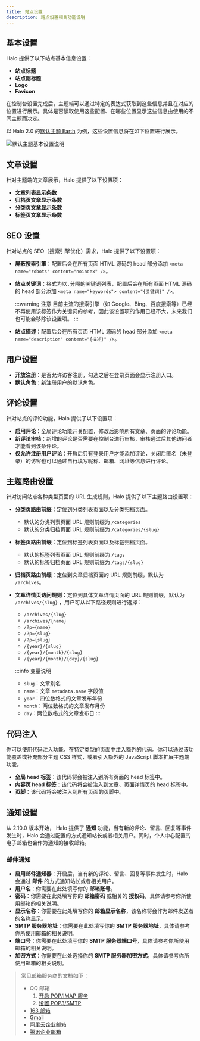 ```yaml
---
title: 站点设置
description: 站点设置相关功能说明
---
```


## 基本设置

Halo 提供了以下站点基本信息设置：

- **站点标题**
- **站点副标题**
- **Logo**
- **Favicon**

在控制台设置完成后，主题端可以通过特定的表达式获取到这些信息并且在对应的位置进行展示。具体是否读取使用这些配置、在哪些位置显示这些信息由使用的不同主题而决定。

以 Halo 2.0 的[默认主题 Earth](https://github.com/halo-dev/theme-earth) 为例，这些设置信息将在如下位置进行展示。

![默认主题基本设置说明](/img/user-guide/settings/setting-basic.png)

## 文章设置

针对主题端的文章展示，Halo 提供了以下设置项：

- **文章列表显示条数**
- **归档页文章显示条数**
- **分类页文章显示条数**
- **标签页文章显示条数**

## SEO 设置

针对站点的 SEO（搜索引擎优化）需求，Halo 提供了以下设置项：

- **屏蔽搜索引擎**：配置后会在所有页面 HTML 源码的 head 部分添加 `<meta name="robots" content="noindex" />`。
- **站点关键词**：格式为以`,`分隔的关键词列表，配置后会在所有页面 HTML 源码的 head 部分添加 `<meta name="keywords"> content="{关键词}" />`。

  :::warning 注意
  目前主流的搜索引擎（如 Google、Bing、百度搜索等）已经不再使用该标签作为关键词的参考，因此该设置项的作用已经不大，未来我们也可能会移除该设置项。
  :::

- **站点描述**：配置后会在所有页面 HTML 源码的 head 部分添加 `<meta name="description" content="{描述}" />`。

## 用户设置

- **开放注册**：是否允许访客注册，勾选之后在登录页面会显示注册入口。
- **默认角色**：新注册用户的默认角色。

## 评论设置

针对站点的评论功能，Halo 提供了以下设置项：

- **启用评论**：全局评论功能开关配置，修改后影响所有文章、页面的评论功能。
- **新评论审核**：新增的评论是否需要在控制台进行审核，审核通过后其他访问者才能看到该条评论。
- **仅允许注册用户评论**：开启后只有登录用户才能添加评论，关闭后匿名（未登录）的访客也可以通过自行填写昵称、邮箱、网址等信息进行评论。

## 主题路由设置

针对访问站点各种类型页面的 URL 生成规则，Halo 提供了以下主题路由设置项：

- **分类页路由前缀**：定位到分类列表页面以及分类归档页面。
  - 默认的分类列表页面 URL 规则前缀为 `/categories`
  - 默认的分类归档页面 URL 规则前缀为 `/categories/{slug}`
- **标签页路由前缀**：定位到标签列表页面以及标签归档页面。
  - 默认的标签列表页面 URL 规则前缀为 `/tags`
  - 默认的标签归档页面 URL 规则前缀为 `/tags/{slug}`
- **归档页路由前缀**：定位到文章归档页面的 URL 规则前缀，默认为 `/archives`。
- **文章详情页访问规则**：定位到具体文章详情页面的 URL 规则前缀，默认为 `/archives/{slug}` ，用户可从以下路径规则进行选择：
  - `/archives/{slug}`
  - `/archives/{name}`
  - `/?p={name}`
  - `/?p={slug}`
  - `/?p={slug}`
  - `/{year}/{slug}`
  - `/{year}/{month}/{slug}`
  - `/{year}/{month}/{day}/{slug}`

  :::info 变量说明
  - `slug`：文章别名
  - `name`：文章 `metadata.name` 字段值
  - `year`：四位数格式的文章发布年份
  - `month`：两位数格式的文章发布月份
  - `day`：两位数格式的文章发布日
  :::

## 代码注入

你可以使用代码注入功能，在特定类型的页面中注入额外的代码。你可以通过该功能覆盖或补充部分主题 CSS 样式，或者引入额外的 JavaScript 脚本扩展主题端功能。

- **全局 head 标签**：该代码将会被注入到所有页面的 head 标签中。
- **内容页 head 标签**：该代码将会被注入到文章、页面详情页的 head 标签中。
- **页脚**：该代码将会被注入到所有页面的页脚中。

## 通知设置

从 2.10.0 版本开始， Halo 提供了 **通知** 功能，当有新的评论、留言、回复等事件发生时，Halo 会通过配置的方式通知站长或者相关用户。同时，个人中心配置的电子邮箱也会作为通知的接收邮箱。

### 邮件通知

- **启用邮件通知器**：开启后，当有新的评论、留言、回复等事件发生时，Halo 会通过 **邮件** 的方式通知站长或者相关用户。
- **用户名**：你需要在此处填写你的 **邮箱账号**。
- **密码**：你需要在此处填写你的 **邮箱密码** 或相关的 **授权码**，具体请参考你所使用邮箱的相关说明。
- **显示名称**：你需要在此处填写你的 **邮箱显示名称**，该名称将会作为邮件发送者的名称显示。
- **SMTP 服务器地址**：你需要在此处填写你的 **SMTP 服务器地址**，具体请参考你所使用邮箱的相关说明。
- **端口号**：你需要在此处填写你的 **SMTP 服务器端口号**，具体请参考你所使用邮箱的相关说明。
- **加密方式**：你需要在此处选择你的 **SMTP 服务器加密方式**，具体请参考你所使用邮箱的相关说明。

> 常见邮箱服务商的文档如下：
>
> - QQ 邮箱
>   1. [开启 POP/IMAP 服务](https://service.mail.qq.com/detail/123/141)
>   2. [设置 POP3/SMTP](https://service.mail.qq.com/detail/0/310)
> - [163 邮箱](https://help.mail.163.com/faqDetail.do?code=d7a5dc8471cd0c0e8b4b8f4f8e49998b374173cfe9171305fa1ce630d7f67ac2a5feb28b66796d3b)
> - [Gmail](https://support.google.com/mail/answer/7104828?hl=zh-Hans)
> - [阿里云企业邮箱](https://help.aliyun.com/document_detail/36687.html)
> - [腾讯企业邮箱](https://open.work.weixin.qq.com/help2/pc/19870)
